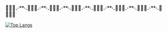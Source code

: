 
### 🐠🐚🐠.·*°°*·.🐠🐚🐠.·*°°*·.🐠🐚🐠.·*°°*·.🐠🐚🐠.·*°°*·.🐠🐚🐠.·*°°*·.🐠🐚🐠.·*°°*·.🐠🐚🐠.·*°°*·.🐠🐠🐚🐠

[![Top Langs](https://github-readme-stats.vercel.app/api/top-langs/?username=katakatahanahana)](https://github.com/katakatahanahana)


<!-- [![My Skills](https://skillicons.dev/icons?i=unity,&theme=light)](https://skillicons.dev) -->


<!--
**katakatahanahana/katakatahanahana** is a ✨ _special_ ✨ repository because its `README.md` (this file) appears on your GitHub profile.




Here are some ideas to get you started:

- 🔭 I’m currently working on ...
- 🌱 I’m currently learning ...
- 👯 I’m looking to collaborate on ...
- 🤔 I’m looking for help with ...
- 💬 Ask me about ...
- 📫 How to reach me: ...
- 😄 Pronouns: ...
- ⚡ Fun fact: ...
-->
